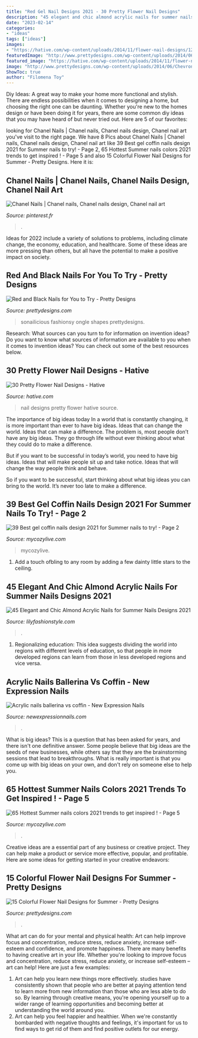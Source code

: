 ```yaml
---
title: "Red Gel Nail Designs 2021 - 30 Pretty Flower Nail Designs"
description: "45 elegant and chic almond acrylic nails for summer nails designs 2021"
date: "2023-02-14"
categories:
- "ideas"
tags: ["ideas"]
images:
- "https://hative.com/wp-content/uploads/2014/11/flower-nail-designs/12-pretty-flower-nail-designs.jpg"
featuredImage: "http://www.prettydesigns.com/wp-content/uploads/2014/06/Chevron-Nails1.jpg"
featured_image: "https://hative.com/wp-content/uploads/2014/11/flower-nail-designs/12-pretty-flower-nail-designs.jpg"
image: "http://www.prettydesigns.com/wp-content/uploads/2014/06/Chevron-Nails1.jpg"
ShowToc: true
author: "Filomena Toy"
---
```



Diy Ideas: A great way to make your home more functional and stylish. There are endless possibilities when it comes to designing a home, but choosing the right one can be daunting. Whether you're new to the homes design or have been doing it for years, there are some common diy ideas that you may have heard of but never tried out. Here are 5 of our favorites: 

	

		
looking for Chanel Nails | Chanel nails, Chanel nails design, Chanel nail art you've visit to the right page. We have 8 Pics about Chanel Nails | Chanel nails, Chanel nails design, Chanel nail art like 39 Best gel coffin nails design 2021 for Summer nails to try! - Page 2, 65 Hottest Summer nails colors 2021 trends to get inspired ! - Page 5 and also 15 Colorful Flower Nail Designs for Summer - Pretty Designs. Here it is:
		
    
## Chanel Nails | Chanel Nails, Chanel Nails Design, Chanel Nail Art

<img loading=lazy src="https://i.pinimg.com/736x/1a/2d/b3/1a2db31439533aeac215fef04824dd94.jpg" onerror="this.onerror=null;this.src='https://tse2.mm.bing.net/th?id=OIP.TNB54hnSo4mrgX0lE4PIcAHaNK&amp;pid=15.1';" alt="Chanel Nails | Chanel nails, Chanel nails design, Chanel nail art">

_Source: pinterest.fr_

>. 

	

Ideas for 2022 include a variety of solutions to problems, including climate change, the economy, education, and healthcare. Some of these ideas are more pressing than others, but all have the potential to make a positive impact on society.

    
## Red And Black Nails For You To Try - Pretty Designs

<img loading=lazy src="http://www.prettydesigns.com/wp-content/uploads/2014/06/Chevron-Nails1.jpg" onerror="this.onerror=null;this.src='https://tse1.mm.bing.net/th?id=OIP.nRnFu6rkSs177Bzh9qSM1gHaLH&amp;pid=15.1';" alt="Red and Black Nails for You to Try - Pretty Designs">

_Source: prettydesigns.com_

>sonailicious fashionsy ongle shapes prettydesigns. 

	

Research: What sources can you turn to for information on invention ideas?
Do you want to know what sources of information are available to you when it comes to invention ideas? You can check out some of the best resources below.

    
## 30 Pretty Flower Nail Designs - Hative

<img loading=lazy src="https://hative.com/wp-content/uploads/2014/11/flower-nail-designs/12-pretty-flower-nail-designs.jpg" onerror="this.onerror=null;this.src='https://tse1.mm.bing.net/th?id=OIP.mRKtugqKCQ-82dtkykivvgHaLJ&amp;pid=15.1';" alt="30 Pretty Flower Nail Designs - Hative">

_Source: hative.com_

>nail designs pretty flower hative source. 

	

The importance of big ideas today
In a world that is constantly changing, it is more important than ever to have big ideas. Ideas that can change the world. Ideas that can make a difference.
The problem is, most people don’t have any big ideas. They go through life without ever thinking about what they could do to make a difference.

But if you want to be successful in today’s world, you need to have big ideas. Ideas that will make people sit up and take notice. Ideas that will change the way people think and behave.

So if you want to be successful, start thinking about what big ideas you can bring to the world. It’s never too late to make a difference.

    
## 39 Best Gel Coffin Nails Design 2021 For Summer Nails To Try! - Page 2

<img loading=lazy src="https://mycozylive.com/wp-content/uploads/2021/05/12-683x1024.jpg" onerror="this.onerror=null;this.src='https://tse2.mm.bing.net/th?id=OIP.ItGxfGDD83BPGBVmewMk0wHaLG&amp;pid=15.1';" alt="39 Best gel coffin nails design 2021 for Summer nails to try! - Page 2">

_Source: mycozylive.com_

>mycozylive. 

	

1. Add a touch ofbling to any room by adding a few dainty little stars to the ceiling.

    
## 45 Elegant And Chic Almond Acrylic Nails For Summer Nails Designs 2021

<img loading=lazy src="https://lilyfashionstyle.com/wp-content/uploads/2021/06/43-1.jpg" onerror="this.onerror=null;this.src='https://tse4.mm.bing.net/th?id=OIP.5TOj1937aUzrWj6AoaS90AHaLH&amp;pid=15.1';" alt="45 Elegant and Chic Almond Acrylic Nails for Summer Nails Designs 2021">

_Source: lilyfashionstyle.com_

>. 

	

1. Regionalizing education: This idea suggests dividing the world into regions with different levels of education, so that people in more developed regions can learn from those in less developed regions and vice versa.

    
## Acrylic Nails Ballerina Vs Coffin - New Expression Nails

<img loading=lazy src="https://newexpressionnails.com/wp-content/uploads/2019/02/acrylic-nails-ballerina-vs-coffin-1.jpg" onerror="this.onerror=null;this.src='https://tse2.mm.bing.net/th?id=OIP.yiSprAiEIZDvlygBNx8aywHaLH&amp;pid=15.1';" alt="Acrylic nails ballerina vs coffin - New Expression Nails">

_Source: newexpressionnails.com_

>. 

	

What is big ideas?
This is a question that has been asked for years, and there isn't one definitive answer. Some people believe that big ideas are the seeds of new businesses, while others say that they are the brainstorming sessions that lead to breakthroughs. What is really important is that you come up with big ideas on your own, and don't rely on someone else to help you.

    
## 65 Hottest Summer Nails Colors 2021 Trends To Get Inspired ! - Page 5

<img loading=lazy src="https://mycozylive.com/wp-content/uploads/2021/05/80.jpg" onerror="this.onerror=null;this.src='https://tse3.mm.bing.net/th?id=OIP.Rh5LZ2WPW7fXBkjGfqWRwQHaLH&amp;pid=15.1';" alt="65 Hottest Summer nails colors 2021 trends to get inspired ! - Page 5">

_Source: mycozylive.com_

>. 

	

Creative ideas are a essential part of any business or creative project. They can help make a product or service more effective, popular, and profitable. Here are some ideas for getting started in your creative endeavors:

    
## 15 Colorful Flower Nail Designs For Summer - Pretty Designs

<img loading=lazy src="http://www.prettydesigns.com/wp-content/uploads/2014/05/Orange-Flower-Nail-Designs.jpg" onerror="this.onerror=null;this.src='https://tse3.mm.bing.net/th?id=OIP.MlbizNQWAVyjq1SWycYGdwHaHK&amp;pid=15.1';" alt="15 Colorful Flower Nail Designs for Summer - Pretty Designs">

_Source: prettydesigns.com_

>. 

	

What art can do for your mental and physical health: Art can help improve focus and concentration, reduce stress, reduce anxiety, increase self-esteem and confidence, and promote happiness.
There are many benefits to having creative art in your life. Whether you're looking to improve focus and concentration, reduce stress, reduce anxiety, or increase self-esteem – art can help! Here are just a few examples: 
1. Art can help you learn new things more effectively. studies have consistently shown that people who are better at paying attention tend to learn more from new information than those who are less able to do so. By learning through creative means, you're opening yourself up to a wider range of learning opportunities and becoming better at understanding the world around you. 
2. Art can help you feel happier and healthier. When we're constantly bombarded with negative thoughts and feelings, it's important for us to find ways to get rid of them and find positive outlets for our energy.

